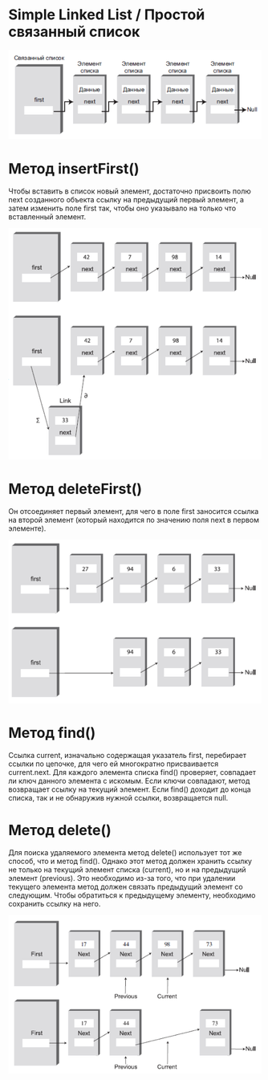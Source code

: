 # Simple Linked List / Простой связанный список

![img](../../img/linked_list_simple.png)

# Метод insertFirst()
Чтобы вставить в список новый элемент, достаточно присвоить
полю next созданного объекта ссылку на предыдущий первый элемент, а затем изменить поле first так, чтобы оно указывало на только что вставленный элемент.

![img](../../img/linked_list_simple_insert_first.png)

# Метод deleteFirst()
Он отсоединяет
первый элемент, для чего в поле first заносится ссылка на второй элемент (который находится по значению поля next в первом элементе).

![img](../../img/linked_list_simple_delete_first.png)

# Метод find()
Ссылка current, изначально содержащая указатель first, перебирает ссылки по цепочке, для чего ей многократно присваивается current.next. Для
каждого элемента списка find() проверяет, совпадает ли ключ данного элемента
с искомым. Если ключи совпадают, метод возвращает ссылку на текущий элемент.
Если find() доходит до конца списка, так и не обнаружив нужной ссылки, возвращается null.

# Метод delete()
Для поиска удаляемого элемента метод delete() использует тот же способ, что
и метод find(). Однако этот метод должен хранить ссылку не только на текущий
элемент списка (current), но и на предыдущий элемент (previous). Это необходимо
из-за того, что при удалении текущего элемента метод должен связать предыдущий
элемент со следующим. Чтобы обратиться к предыдущему элементу, необходимо сохранить ссылку на него.

![img](../../img/linked_list_simple_delete.png)